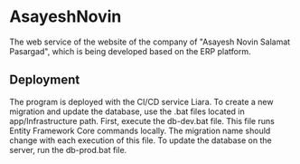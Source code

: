 # AsayeshNovin
The web service of the website of the company of "Asayesh Novin Salamat Pasargad", which is being developed based on the ERP platform.

## Deployment
The program is deployed with the CI/CD service Liara. To create a new migration and update the database, use the .bat files located in app/Infrastructure path. First, execute the db-dev.bat file. This file runs Entity Framework Core commands locally. The migration name should change with each execution of this file. To update the database on the server, run the db-prod.bat file.
